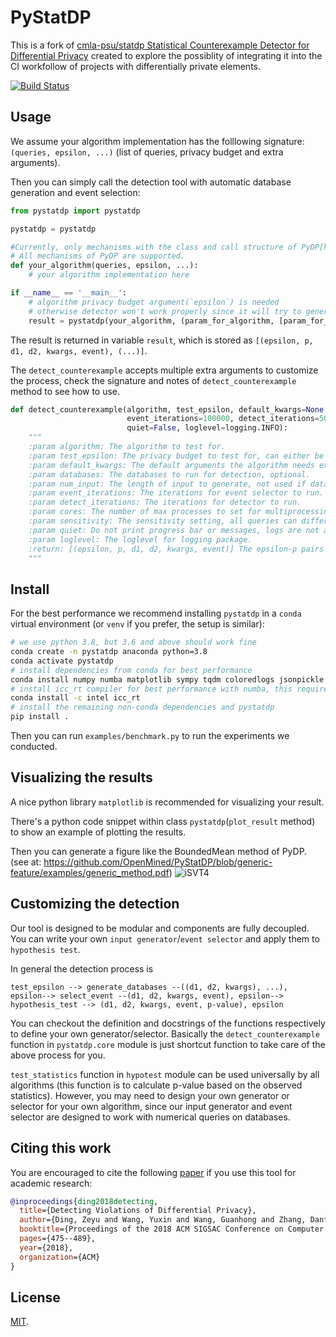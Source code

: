 # PyStatDP 
This is a fork of [cmla-psu/statdp Statistical Counterexample Detector for Differential Privacy](https://github.com/cmla-psu/statdp) created to explore the possiblity of integrating it into the CI workfollow of projects with differentially private elements. 

[![Build Status](https://travis-ci.org/OpenMined/PyStatDP.svg?branch=generic-feature)](https://travis-ci.org/OpenMined/PyStatDP) 

## Usage 

We assume your algorithm implementation has the folllowing signature: `(queries, epsilon, ...)` (list of queries, privacy budget and extra arguments).  

Then you can simply call the detection tool with automatic database generation and event selection:
```python
from pystatdp import pystatdp

pystatdp = pystatdp

#Currently, only mechanisms with the class and call structure of PyDP[https://github.com/openmined/PyDP] are supported. 
# All mechanisms of PyDP are supported. 
def your_algorithm(queries, epsilon, ...):
    # your algorithm implementation here

if __name__ == '__main__':
    # algorithm privacy budget argument(`epsilon`) is needed
    # otherwise detector won't work properly since it will try to generate a privacy budget
    result = pystatdp(your_algorithm, (param_for_algorithm, [param_for_algorithm]) : tuple, (epsilon, [epsilon]): tuple)
```

The result is returned in variable `result`, which is stored as `[(epsilon, p, d1, d2, kwargs, event), (...)]`. 

The `detect_counterexample` accepts multiple extra arguments to customize the process, check the signature and notes of `detect_counterexample` method to see how to use.

```python
def detect_counterexample(algorithm, test_epsilon, default_kwargs=None, databases=None, num_input=(5, 10),
                          event_iterations=100000, detect_iterations=500000, cores=None, sensitivity=ALL_DIFFER,
                          quiet=False, loglevel=logging.INFO):
    """
    :param algorithm: The algorithm to test for.
    :param test_epsilon: The privacy budget to test for, can either be a number or a tuple/list.
    :param default_kwargs: The default arguments the algorithm needs except the first Queries argument.
    :param databases: The databases to run for detection, optional.
    :param num_input: The length of input to generate, not used if database param is specified.
    :param event_iterations: The iterations for event selector to run.
    :param detect_iterations: The iterations for detector to run.
    :param cores: The number of max processes to set for multiprocessing.Pool(), os.cpu_count() is used if None.
    :param sensitivity: The sensitivity setting, all queries can differ by one or just one query can differ by one.
    :param quiet: Do not print progress bar or messages, logs are not affected.
    :param loglevel: The loglevel for logging package.
    :return: [(epsilon, p, d1, d2, kwargs, event)] The epsilon-p pairs along with databases/arguments/selected event.
    """
```

## Install
For the best performance we recommend installing `pystatdp` in a `conda` virtual environment (or `venv` if you prefer, the setup is similar):

```bash
# we use python 3.8, but 3.6 and above should work fine
conda create -n pystatdp anaconda python=3.8
conda activate pystatdp
# install dependencies from conda for best performance
conda install numpy numba matplotlib sympy tqdm coloredlogs jsonpickle pip
# install icc_rt compiler for best performance with numba, this requires using intel's channel
conda install -c intel icc_rt
# install the remaining non-conda dependencies and pystatdp 
pip install .
```
Then you can run `examples/benchmark.py` to run the experiments we conducted.


## Visualizing the results
A nice python library `matplotlib` is recommended for visualizing your result. 

There's a python code snippet within class `pystatdp`(`plot_result` method) to show an example of plotting the results.

Then you can generate a figure like the BoundedMean method of PyDP. (see at: https://github.com/OpenMined/PyStatDP/blob/generic-feature/examples/generic_method.pdf)
![iSVT4](https://raw.githubusercontent.com/yxwangcs/StatDP/master/examples/iSVT4.svg?sanitize=true)

## Customizing the detection
Our tool is designed to be modular and components are fully decoupled. You can write your own `input generator`/`event selector` and apply them to `hypothesis test`.

In general the detection process is 

`test_epsilon --> generate_databases --((d1, d2, kwargs), ...), epsilon--> select_event --(d1, d2, kwargs, event), epsilon--> hypothesis_test --> (d1, d2, kwargs, event, p-value), epsilon`
 
You can checkout the definition and docstrings of the functions respectively to define your own generator/selector. Basically the `detect_counterexample` function in `pystatdp.core` module is just shortcut function to take care of the above process for you.

`test_statistics` function in `hypotest` module can be used universally by all algorithms (this function is to calculate p-value based on the observed statistics). However, you may need to design your own generator or selector for your own algorithm, since our input generator and event selector are designed to work with numerical queries on databases.

## Citing this work

You are encouraged to cite the following [paper](https://arxiv.org/pdf/1805.10277.pdf) if you use this tool for academic research:

```bibtex
@inproceedings{ding2018detecting,
  title={Detecting Violations of Differential Privacy},
  author={Ding, Zeyu and Wang, Yuxin and Wang, Guanhong and Zhang, Danfeng and Kifer, Daniel},
  booktitle={Proceedings of the 2018 ACM SIGSAC Conference on Computer and Communications Security},
  pages={475--489},
  year={2018},
  organization={ACM}
}
```

## License
[MIT](https://github.com/yxwangcs/statdp/blob/master/LICENSE).
